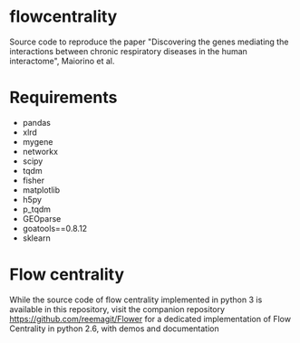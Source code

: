 # flowcentrality

Source code to reproduce the paper "Discovering the genes mediating the interactions between chronic respiratory diseases in the human interactome", Maiorino et al.

# Requirements

- pandas
- xlrd
- mygene
- networkx
- scipy
- tqdm 
- fisher
- matplotlib
- h5py
- p_tqdm
- GEOparse
- goatools==0.8.12
- sklearn

# Flow centrality

While the source code of flow centrality implemented in python 3 is available in this repository, visit the companion repository https://github.com/reemagit/Flower for a dedicated implementation of Flow Centrality in python 2.6, with demos and documentation
